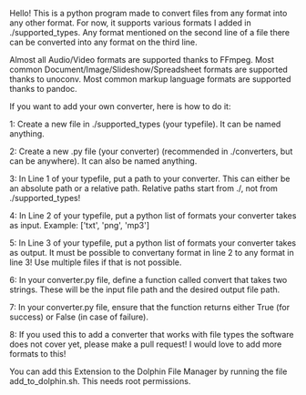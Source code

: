 ﻿Hello!
This is a python program made to convert files from any format into any other format.
For now, it supports various formats I added in ./supported_types. Any format mentioned on the second line of a file there can be converted into any format on the third line.

Almost all Audio/Video formats are supported thanks to FFmpeg.
Most common Document/Image/Slideshow/Spreadsheet formats are supported thanks to unoconv.
Most common markup language formats are supported thanks to pandoc.


If you want to add your own converter, here is how to do it:

1: Create a new file in ./supported_types (your typefile). It can be named anything.

2: Create a new .py file (your converter) (recommended in ./converters, but can be anywhere). It can also be named anything.

3: In Line 1 of your typefile, put a path to your converter. This can either be an absolute path or a relative path. Relative paths start from ./, not from ./supported_types!

4: In Line 2 of your typefile, put a python list of formats your converter takes as input. Example: \['txt', 'png', 'mp3'\]

5: In Line 3 of your typefile, put a python list of formats your converter takes as output. It must be possible to convertany format in line 2 to any format in line 3! Use multiple files if that is not possible.

6: In your converter.py file, define a function called convert that takes two strings. These will be the input file path and the desired output file path.

7: In your converter.py file, ensure that the function returns either True (for success) or False (in case of failure).

8: If you used this to add a converter that works with file types the software does not cover yet, please make a pull request! I would love to add more formats to this!


You can add this Extension to the Dolphin File Manager by running the file add_to_dolphin.sh. This needs root permissions.

